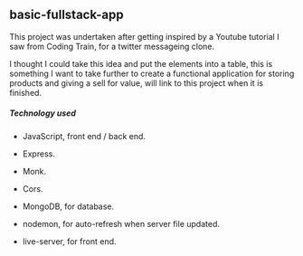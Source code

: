 ## basic-fullstack-app

This project was undertaken after getting inspired by a Youtube tutorial I saw from Coding Train, for a twitter messageing clone. 

I thought I could take this idea and put the elements into a table, this is something I want to take further to create a functional 
application for storing products and giving a sell for value, will link to this project when it is finished.

##### Technology used

- JavaScript, front end / back end.
- Express.
- Monk.
- Cors.
- MongoDB, for database.

- nodemon, for auto-refresh when server file updated.
- live-server, for front end.

